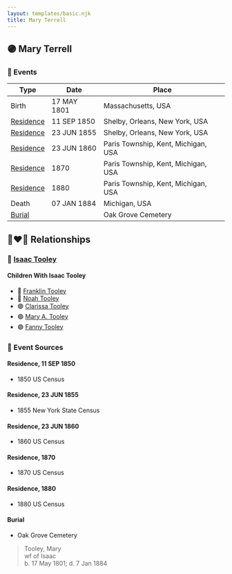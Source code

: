 ```yaml
---
layout: templates/basic.njk
title: Mary Terrell
---
```

## 🟣 Mary Terrell

### 📆 Events

Type | Date | Place
------ | ------ | ------
Birth | 17 MAY 1801 | Massachusetts, USA
[Residence](#event-1) | 11 SEP 1850 | Shelby, Orleans, New York, USA
[Residence](#event-2) | 23 JUN 1855 | Shelby, Orleans, New York, USA
[Residence](#event-3) | 23 JUN 1860 | Paris Township, Kent, Michigan, USA
[Residence](#event-4) | 1870 | Paris Township, Kent, Michigan, USA
[Residence](#event-5) | 1880 | Paris Township, Kent, Michigan, USA
Death | 07 JAN 1884 | Michigan, USA
[Burial](#event-7) |  | Oak Grove Cemetery

## 👩‍❤️‍👨 Relationships

### 🔵 [Isaac Tooley](/people/6/65071054)

#### Children With Isaac Tooley
* 🔵 [Franklin Tooley](/people/3/35646460)
* 🔵 [Noah Tooley](/people/8/84640933)
* 🟣 [Clarissa Tooley](/people/9/91667756)
* 🟣 [Mary A. Tooley](/people/5/53760761)
* 🟣 [Fanny Tooley](/people/4/45270328)
### 📰 Event Sources

#### <a id="event-1"></a> Residence, 11 SEP 1850
* 1850 US Census

#### <a id="event-2"></a> Residence, 23 JUN 1855
* 1855 New York State Census

#### <a id="event-3"></a> Residence, 23 JUN 1860
* 1860 US Census

#### <a id="event-4"></a> Residence, 1870
* 1870 US Census

#### <a id="event-5"></a> Residence, 1880
* 1880 US Census

#### <a id="event-7"></a> Burial
* Oak Grove Cemetery
>   
  > Tooley, Mary  
  > wf of Isaac  
  > b. 17 May 1801;  d. 7 Jan 1884